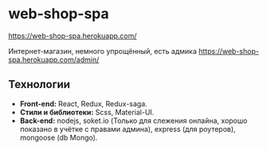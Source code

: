 # web-shop-spa

https://web-shop-spa.herokuapp.com/

Интернет-магазин, немного упрощённый, есть адмика https://web-shop-spa.herokuapp.com/admin/

## Технологии

- **Front-end:** React, Redux, Redux-saga.
- **Cтили и библиотеки:** Scss, Material-UI.
- **Back-end:** nodejs, soket.io (Только для слежения онлайна, хорошо показано в учётке с правами админа),
          express (для роутеров), mongoose (db Mongo).
